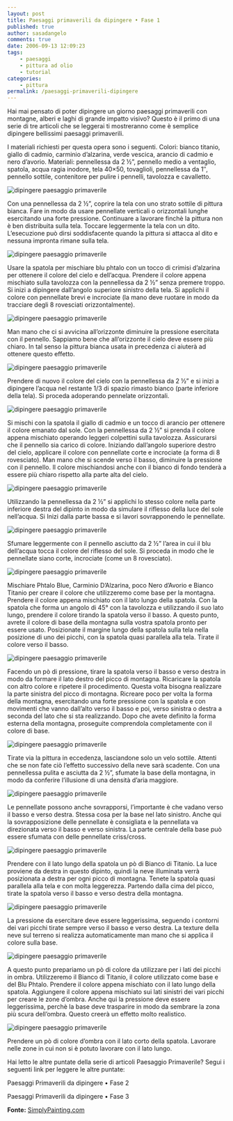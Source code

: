 ```yaml
---
layout: post
title: Paesaggi primaverili da dipingere • Fase 1
published: true
author: sasadangelo
comments: true
date: 2006-09-13 12:09:23
tags:
    - paesaggi
    - pittura ad olio
    - tutorial
categories:
    - pittura
permalink: /paesaggi-primaverili-dipingere
---
```




  Hai mai pensato di poter dipingere un giorno paesaggi primaverili con montagne, alberi e laghi di grande impatto visivo? Questo è il primo di una serie di tre articoli che se leggerai ti mostreranno come è semplice dipingere bellissimi paesaggi primaverili.



  I materiali richiesti per questa opera sono i seguenti. Colori: bianco titanio, giallo di cadmio, carminio d&#8217;alzarina, verde vescica, arancio di cadmio e nero d&#8217;avorio. Materiali: pennellessa da 2 ½&#8221;, pennello medio a ventaglio, spatola, acqua ragia inodore, tela 40&#215;50, tovaglioli, pennellessa da 1&#8243;, pennello sottile, contenitore per pulire i pennelli, tavolozza e cavalletto.





  
![dipingere paesaggio primaverile][1]


  Con una pennellessa da 2 ½&#8221;, coprire la tela con uno strato sottile di pittura bianca. Fare in modo da usare pennellate verticali o orizzontali lunghe esercitando una forte pressione. Continuare a lavorare finchè la pittura non è ben distribuita sulla tela. Toccare leggermente la tela con un dito. L&#8217;esecuzione può dirsi soddisfacente quando la pittura si attacca al dito e nessuna impronta rimane sulla tela.


![dipingere paesaggio primaverile][2]


  Usare la spatola per mischiare blu phtalo con un tocco di crimisi d&#8217;alzarina per ottenere il colore del cielo e dell&#8217;acqua. Prendere il colore appena mischiato sulla tavolozza con la pennellessa da 2 ½&#8221; senza premere troppo. Si inizi a dipingere dall&#8217;angolo superiore sinistro della tela. Si applichi il colore con pennellate brevi e incrociate (la mano deve ruotare in modo da tracciare degli 8 rovesciati orizzontalmente).


![dipingere paesaggio primaverile][3]


  Man mano che ci si avvicina all&#8217;orizzonte diminuire la pressione esercitata con il pennello. Sappiamo bene che all&#8217;orizzonte il cielo deve essere più chiaro. In tal senso la pittura bianca usata in precedenza ci aiuterà ad ottenere questo effetto.


![dipingere paesaggio primaverile][4]


  Prendere di nuovo il colore del cielo con la pennellessa da 2 ½&#8221; e si inizi a dipingere l&#8217;acqua nel restante 1/3 di spazio rimasto bianco (parte inferiore della tela). Si proceda adoperando pennelate orizzontali.


![dipingere paesaggio primaverile][5]


  Si mischi con la spatola il giallo di cadmio e un tocco di arancio per ottenere il colore emanato dal sole. Con la pennellessa da 2 ½&#8221; si prenda il colore appena mischiato operando leggeri colpettini sulla tavolozza. Assicurarsi che il pennello sia carico di colore. Iniziando dall&#8217;angolo superiore destro del cielo, applicare il colore con pennellate corte e incrociate (a forma di 8 rovesciato). Man mano che si scende verso il basso, diminuire la pressione con il pennello. Il colore mischiandosi anche con il bianco di fondo tenderà a essere più chiaro rispetto alla parte alta del cielo.


![dipingere paesaggio primaverile][6]


  Utilizzando la pennellessa da 2 ½&#8221; si applichi lo stesso colore nella parte inferiore destra del dipinto in modo da simulare il riflesso della luce del sole nell&#8217;acqua. Si Inizi dalla parte bassa e si lavori sovrapponendo le pennellate.


![dipingere paesaggio primaverile][7]


  Sfumare leggermente con il pennello asciutto da 2 ½&#8221; l&#8217;area in cui il blu dell&#8217;acqua tocca il colore del riflesso del sole. Si proceda in modo che le pennellate siano corte, incrociate (come un 8 rovesciato).


![dipingere paesaggio primaverile][8]


  Mischiare Phtalo Blue, Carminio D&#8217;Alzarina, poco Nero d&#8217;Avorio e Bianco Titanio per creare il colore che utilizzeremo come base per la montagna. Prendere il colore appena mischiato con il lato lungo della spatola. Con la spatola che forma un angolo di 45° con la tavolozza e utilizzando il suo lato lungo, prendere il colore tirando la spatola verso il basso. A questo punto, avrete il colore di base della montagna sulla vostra spatola pronto per essere usato. Posizionate il margine lungo della spatola sulla tela nella posizione di uno dei picchi, con la spatola quasi parallela alla tela. Tirate il colore verso il basso.


![dipingere paesaggio primaverile][9]


  Facendo un pò di pressione, tirare la spatola verso il basso e verso destra in modo da formare il lato destro del picco di montagna. Ricaricare la spatola con altro colore e ripetere il procedimento. Questa volta bisogna realizzare la parte sinistra del picco di montagna. Ricreare poco per volta la forma della montagna, esercitando una forte pressione con la spatola e con movimenti che vanno dall&#8217;alto verso il basso e poi, verso sinistra o destra a seconda del lato che si sta realizzando. Dopo che avete definito la forma esterna della montagna, proseguite comprendola completamente con il colore di base.


![dipingere paesaggio primaverile][10]


  Tirate via la pittura in eccedenza, lasciandone solo un velo sottile. Attenti che se non fate ciò l&#8217;effetto successivo della neve sarà scadente. Con una pennellessa pulita e asciutta da 2 ½&#8221;, sfumate la base della montagna, in modo da conferire l&#8217;illusione di una densità d&#8217;aria maggiore.


![dipingere paesaggio primaverile][11]


  Le pennellate possono anche sovrapporsi, l&#8217;importante è che vadano verso il basso e verso destra. Stessa cosa per la base nel lato sinistro. Anche qui la sovrapposizione delle pennellate è consigliata e la pennellata va direzionata verso il basso e verso sinistra. La parte centrale della base può essere sfumata con delle pennellate criss/cross.


![dipingere paesaggio primaverile][12]


  Prendere con il lato lungo della spatola un pò di Bianco di Titanio. La luce proviene da destra in questo dipinto, quindi la neve illuminata verrà posizionata a destra per ogni picco di montagna. Tenete la spatola quasi parallela alla tela e con molta leggerezza. Partendo dalla cima del picco, tirate la spatola verso il basso e verso destra della montagna.


![dipingere paesaggio primaverile][13]


  La pressione da esercitare deve essere leggerissima, seguendo i contorni dei vari picchi tirate sempre verso il basso e verso destra. La texture della neve sul terreno si realizza automaticamente man mano che si applica il colore sulla base.


![dipingere paesaggio primaverile][14]


  A questo punto prepariamo un pò di colore da utilizzare per i lati dei picchi in ombra. Utilizzeremo il Bianco di Titanio, il colore utilizzato come base e del Blu Phtalo. Prendere il colore appena mischiato con il lato lungo della spatola. Aggiungere il colore appena mischiato sui lati sinistri dei vari picchi per creare le zone d&#8217;ombra. Anche qui la pressione deve essere leggerissima, perchè la base deve trasparire in modo da sembrare la zona più scura dell&#8217;ombra. Questo creerà un effetto molto realistico.


![dipingere paesaggio primaverile][15]


  Prendere un pò di colore d&#8217;ombra con il lato corto della spatola. Lavorare nelle zone in cui non si è potuto lavorare con il lato lungo.



  Hai letto le altre puntate della serie di articoli Paesaggio Primaverile? Segui i seguenti link per leggere le altre puntate:



  Paesaggi Primaverili da dipingere • Fase 2



  Paesaggi Primaverili da dipingere • Fase 3


**Fonte:** [SimplyPainting.com][16]

 [1]: /wp-content/uploads/paesaggio-primaverile-1.jpg "dipingere paesaggio primaverile"
 [2]: /wp-content/uploads/paesaggio-primaverile-2.jpg "dipingere paesaggio primaverile"
 [3]: /wp-content/uploads/paesaggio-primaverile-3.jpg "dipingere paesaggio primaverile"
 [4]: /wp-content/uploads/paesaggio-primaverile-4.jpg "dipingere paesaggio primaverile"
 [5]: /wp-content/uploads/paesaggio-primaverile-5.jpg "dipingere paesaggio primaverile"
 [6]: /wp-content/uploads/paesaggio-primaverile-6.jpg "dipingere paesaggio primaverile"
 [7]: /wp-content/uploads/paesaggio-primaverile-7.jpg "dipingere paesaggio primaverile"
 [8]: /wp-content/uploads/paesaggio-primaverile-8.jpg "dipingere paesaggio primaverile"
 [9]: /wp-content/uploads/paesaggio-primaverile-9.jpg "dipingere paesaggio primaverile"
 [10]: /wp-content/uploads/paesaggio-primaverile-10.jpg "dipingere paesaggio primaverile"
 [11]: /wp-content/uploads/paesaggio-primaverile-11.jpg "dipingere paesaggio primaverile"
 [12]: /wp-content/uploads/paesaggio-primaverile-12.jpg "dipingere paesaggio primaverile"
 [13]: /wp-content/uploads/paesaggio-primaverile-13.jpg "dipingere paesaggio primaverile"
 [14]: /wp-content/uploads/paesaggio-primaverile-14.jpg "dipingere paesaggio primaverile"
 [15]: /wp-content/uploads/paesaggio-primaverile-15.jpg "dipingere paesaggio primaverile"
 [16]: http://simplypainting.com/